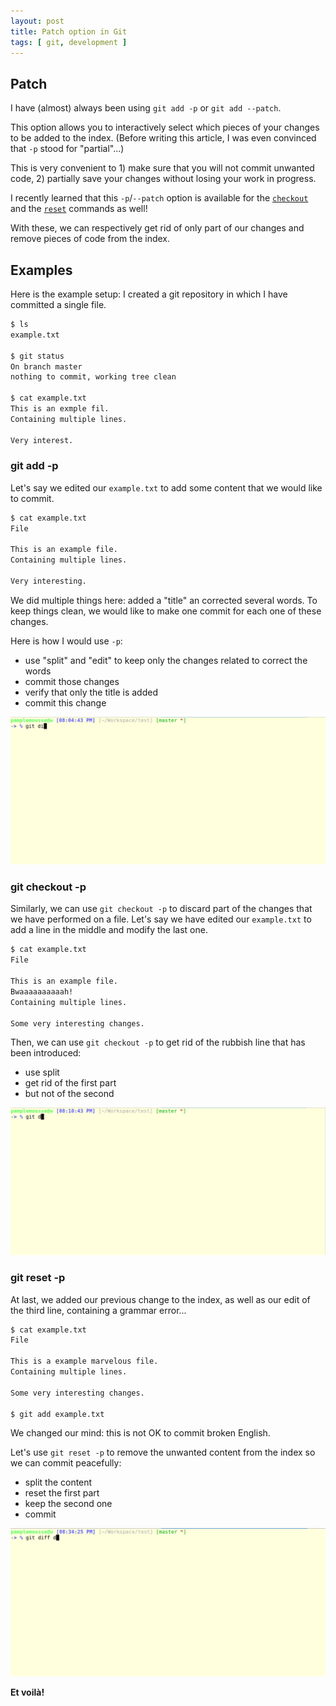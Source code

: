 ```yaml
---
layout: post
title: Patch option in Git
tags: [ git, development ]
---
```


## Patch

I have (almost) always been using `git add -p` or `git add --patch`.

This option allows you to interactively select which pieces of your changes to be added to the index.
(Before writing this article, I was even convinced that `-p` stood for "partial"...)

This is very convenient to 1) make sure that you will not commit unwanted code, 2) partially save your changes without losing your work in progress.

I recently learned that this `-p`/`--patch` option is available for the [`checkout`](https://git-scm.com/docs/git-checkout) and the [`reset`](https://git-scm.com/docs/git-reset) commands as well!

With these, we can respectively get rid of only part of our changes and remove pieces of code from the index.


## Examples

Here is the example setup: I created a git repository in which I have committed a single file.

```bash
$ ls
example.txt

$ git status
On branch master
nothing to commit, working tree clean

$ cat example.txt
This is an exmple fil.
Containing multiple lines.

Very interest.
```

### git add -p

Let's say we edited our `example.txt` to add some content that we would like to commit.

```bash
$ cat example.txt
File

This is an example file.
Containing multiple lines.

Very interesting.
```

We did multiple things here: added a "title" an corrected several words.
To keep things clean, we would like to make one commit for each one of these changes.

Here is how I would use `-p`:
  * use "split" and "edit" to keep only the changes related to correct the words
  * commit those changes
  * verify that only the title is added
  * commit this change


<img alt="showing the use of `git add -p`" src="/assets/images/2018-06-29-Patch%20option%20in%20Git/add_patch.gif">


### git checkout -p

Similarly, we can use `git checkout -p` to discard part of the changes that we have performed on a file.
Let's say we have edited our `example.txt` to add a line in the middle and modify the last one.

```bash
$ cat example.txt
File

This is an example file.
Bwaaaaaaaaaah!
Containing multiple lines.

Some very interesting changes.
```

Then, we can use `git checkout -p` to get rid of the rubbish line that has been introduced:
  * use split
  * get rid of the first part
  * but not of the second

<img alt="showing the use of `git checkout -p`" src="/assets/images/2018-06-29-Patch%20option%20in%20Git/checkout_patch.gif">


### git reset -p

At last, we added our previous change to the index, as well as our edit of the third line, containing a grammar error...

```bash
$ cat example.txt
File

This is a example marvelous file.
Containing multiple lines.

Some very interesting changes.

$ git add example.txt
```

We changed our mind: this is not OK to commit broken English.

Let's use `git reset -p` to remove the unwanted content from the index so we can commit peacefully:
  * split the content
  * reset the first part
  * keep the second one
  * commit

<img alt="showing the use of `git reset -p`" src="/assets/images/2018-06-29-Patch%20option%20in%20Git/reset_patch.gif">


**Et voilà!**
